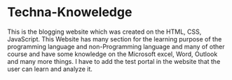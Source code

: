 # Techna-Knoweledge
This is the blogging website which was created on the HTML, CSS, JavaScript. This Website has many section for the learning purpose of the programming language and non-Programming language and many of other course and have some knowledge on the Microsoft excel, Word, Outlook and many more things. I have to add the test portal in the website that the user can learn and analyze it.
